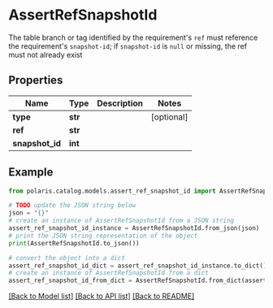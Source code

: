 <!--

 Licensed to the Apache Software Foundation (ASF) under one
 or more contributor license agreements.  See the NOTICE file
 distributed with this work for additional information
 regarding copyright ownership.  The ASF licenses this file
 to you under the Apache License, Version 2.0 (the
 "License"); you may not use this file except in compliance
 with the License.  You may obtain a copy of the License at

   http://www.apache.org/licenses/LICENSE-2.0

 Unless required by applicable law or agreed to in writing,
 software distributed under the License is distributed on an
 "AS IS" BASIS, WITHOUT WARRANTIES OR CONDITIONS OF ANY
 KIND, either express or implied.  See the License for the
 specific language governing permissions and limitations
 under the License.

-->
# AssertRefSnapshotId

The table branch or tag identified by the requirement's `ref` must reference the requirement's `snapshot-id`; if `snapshot-id` is `null` or missing, the ref must not already exist

## Properties

Name | Type | Description | Notes
------------ | ------------- | ------------- | -------------
**type** | **str** |  | [optional] 
**ref** | **str** |  | 
**snapshot_id** | **int** |  | 

## Example

```python
from polaris.catalog.models.assert_ref_snapshot_id import AssertRefSnapshotId

# TODO update the JSON string below
json = "{}"
# create an instance of AssertRefSnapshotId from a JSON string
assert_ref_snapshot_id_instance = AssertRefSnapshotId.from_json(json)
# print the JSON string representation of the object
print(AssertRefSnapshotId.to_json())

# convert the object into a dict
assert_ref_snapshot_id_dict = assert_ref_snapshot_id_instance.to_dict()
# create an instance of AssertRefSnapshotId from a dict
assert_ref_snapshot_id_from_dict = AssertRefSnapshotId.from_dict(assert_ref_snapshot_id_dict)
```
[[Back to Model list]](../README.md#documentation-for-models) [[Back to API list]](../README.md#documentation-for-api-endpoints) [[Back to README]](../README.md)


